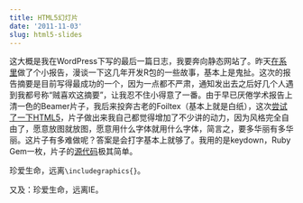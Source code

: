 ```yaml
---
title: HTML5幻灯片
date: '2011-11-03'
slug: html5-slides
---
```


这大概是我在WordPress下写的最后一篇日志，我要奔向静态网站了。昨天[在系里](http://www.stat.iastate.edu/seminars/seminar.html?id=649)做了个小报告，漫谈一下这几年开发R包的一些故事，基本上是鬼扯。这次的报告摘要是目前写得最成功的一个，因为一点都不严肃，通知发出去之后好几个人遇到我都号称“贼喜欢这摘要”，让我忍不住小得意了一番。由于早已厌倦学术报告上清一色的Beamer片子，我后来投奔古老的Foiltex（基本上就是白纸），这次[尝试了一下HTML5](//slides.yihui.org/2011-r-dev-lessons.html)，片子做出来我自己都觉得增加了不少讲的动力，因为风格完全自由了，愿意放图就放图，愿意用什么字体就用什么字体，简言之，要多华丽有多华丽。这片子有多难做呢？答案是会打字基本上就够了。我用的是keydown，Ruby Gem一枚，片子的[源代码](https://raw.github.com/yihui/yihui.github.com/master/slides/2011-r-dev-lessons.md)极其简单。

珍爱生命，远离`\includegraphics{}`。

又及：珍爱生命，远离IE。
